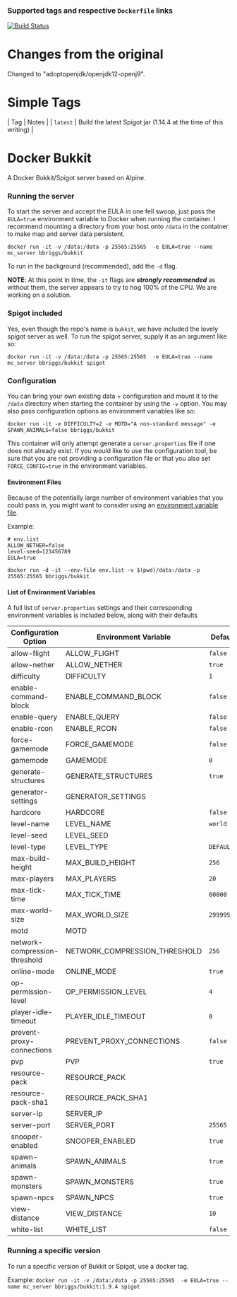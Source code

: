 ### Supported tags and respective `Dockerfile` links

[![Build Status](https://api.travis-ci.org/musemel/docker-bukkit.svg?branch=master)](https://travis-ci.org/musemel/docker-bukkit)

# Changes from the original
Changed to "adoptopenjdk/openjdk12-openj9".

# Simple Tags
| Tag      | Notes |
| `latest` | Build the latest Spigot jar (1.14.4 at the time of this writing) |

# Docker Bukkit

A Docker Bukkit/Spigot server based on Alpine.

### Running the server

To start the server and accept the EULA in one fell swoop, just pass the `EULA=true` environment variable to Docker when running the container. I recommend mounting a directory from your host onto `/data` in the container to make map and server data persistent.

`docker run -it -v /data:/data -p 25565:25565  -e EULA=true --name mc_server bbriggs/bukkit` 

To run in the background (recommended), add the `-d` flag.

**NOTE**: At this point in time, the `-it` flags are **_strongly recommended_** as without them, the server appears to try to hog 100% of the CPU. We are working on a solution.

### Spigot included

Yes, even though the repo's name is `bukkit`, we have included the lovely spigot server as well. To run the spigot server, supply it as an argument like so:

`docker run -it -v /data:/data -p 25565:25565  -e EULA=true --name mc_server bbriggs/bukkit spigot` 

### Configuration

You can bring your own existing data + configuration and mount it to the `/data` directory when starting the container by using the `-v` option. You may also pass configuration options as environment variables like so:

`docker run -it -e DIFFICULTY=2 -e MOTD="A non-standard message" -e SPAWN_ANIMALS=false bbriggs/bukkit`

This container will only attempt generate a `server.properties` file if one does not already exist. If you would like to use the configuration tool, be sure that you are not providing a configuration file or that you also set `FORCE_CONFIG=true` in the environment variables.

#### Environment Files

Because of the potentially large number of environment variables that you could pass in, you might want to consider using an [environment variable file](https://docs.docker.com/engine/reference/commandline/run/#set-environment-variables--e---env---env-file). 

Example:
```
# env.list
ALLOW_NETHER=false
level-seed=123456789
EULA=true
```

`docker run -d -it --env-file env.list -v $(pwd)/data:/data -p 25565:25565 bbriggs/bukkit`

#### List of Environment Variables

A full list of `server.properties` settings and their corresponding environment variables is included below, along with their defaults

| Configuration Option          | Environment Variable          | Default                                                          |
| ------------------------------|-------------------------------|------------------------------------------------------------------|
| allow-flight                  | ALLOW_FLIGHT                  | `false`                                                          |
| allow-nether                  | ALLOW_NETHER                  | `true`                                                           |
| difficulty                    | DIFFICULTY                    | `1`                                                              |
| enable-command-block          | ENABLE_COMMAND_BLOCK          | `false`                                                          |
| enable-query                  | ENABLE_QUERY                  | `false`                                                          |
| enable-rcon                   | ENABLE_RCON                   | `false`                                                          |
| force-gamemode                | FORCE_GAMEMODE                | `false`                                                          |
| gamemode                      | GAMEMODE                      | `0`                                                              |
| generate-structures           | GENERATE_STRUCTURES           | `true`                                                           |
| generator-settings            | GENERATOR_SETTINGS            |                                                                  |
| hardcore                      | HARDCORE                      | `false`                                                          |
| level-name                    | LEVEL_NAME                    | `world`                                                          |
| level-seed                    | LEVEL_SEED                    |                                                                  |
| level-type                    | LEVEL_TYPE                    | `DEFAULT`                                                        |
| max-build-height              | MAX_BUILD_HEIGHT              |  `256`                                                           |
| max-players                   | MAX_PLAYERS                   | `20`                                                             |
| max-tick-time                 | MAX_TICK_TIME                 | `60000`                                                          |
| max-world-size                | MAX_WORLD_SIZE                | `29999984`                                                       |
| motd                          | MOTD|                         | `"A Minecraft server powered by Docker (image: bbriggs/bukkit)"` |
| network-compression-threshold | NETWORK_COMPRESSION_THRESHOLD | `256`                                                            |
| online-mode                   | ONLINE_MODE                   | `true`                                                           |
| op-permission-level           | OP_PERMISSION_LEVEL           | `4`                                                              |
| player-idle-timeout           | PLAYER_IDLE_TIMEOUT           | `0`                                                              |
| prevent-proxy-connections     | PREVENT_PROXY_CONNECTIONS     | `false`                                                          |
| pvp                           | PVP                           | `true`                                                           |
| resource-pack                 | RESOURCE_PACK                 |                                                                  |
| resource-pack-sha1            | RESOURCE_PACK_SHA1            |                                                                  |
| server-ip                     | SERVER_IP                     |                                                                  |
| server-port                   | SERVER_PORT                   | `25565`                                                          | 
| snooper-enabled               | SNOOPER_ENABLED               | `true`                                                           |
| spawn-animals                 | SPAWN_ANIMALS                 | `true`                                                           |
| spawn-monsters                | SPAWN_MONSTERS                | `true`                                                           |
| spawn-npcs                    | SPAWN_NPCS                    | `true`                                                           |
| view-distance                 | VIEW_DISTANCE                 | `10`                                                             |
| white-list                    | WHITE_LIST                    | `false`                                                          |


### Running a specific version

To run a specific version of Bukkit or Spigot, use a docker tag. 

Example:
`docker run -it -v /data:/data -p 25565:25565  -e EULA=true --name mc_server bbriggs/bukkit:1.9.4 spigot` 
